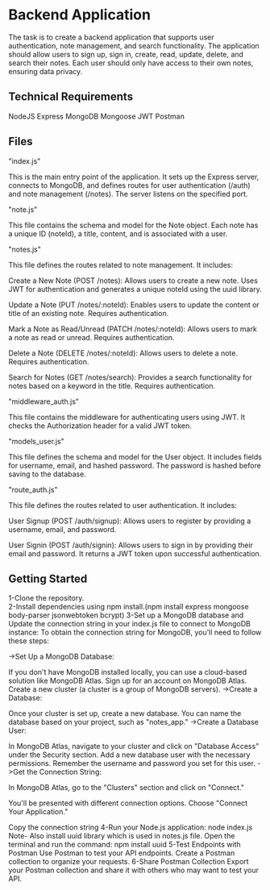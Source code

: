 
# Backend Application

The task is to create a backend application that supports user authentication, note management, and search
functionality. The application should allow users to sign up, sign in, create, read, update, delete, and search their
notes. Each user should only have access to their own notes, ensuring data privacy.


## Technical Requirements

NodeJS
Express
MongoDB
Mongoose
JWT
Postman

## Files
"index.js"

This is the main entry point of the application. It sets up the Express server, connects to MongoDB, and defines routes for user authentication (/auth) and note management (/notes). The server listens on the specified port.

"note.js"

This file contains the schema and model for the Note object. Each note has a unique ID (noteId), a title, content, and is associated with a user.

"notes.js"

This file defines the routes related to note management. It includes:

Create a New Note (POST /notes): Allows users to create a new note. Uses JWT for authentication and generates a unique noteId using the uuid library.

Update a Note (PUT /notes/:noteId): Enables users to update the content or title of an existing note. Requires authentication.

Mark a Note as Read/Unread (PATCH /notes/:noteId): Allows users to mark a note as read or unread. Requires authentication.

Delete a Note (DELETE /notes/:noteId): Allows users to delete a note. Requires authentication.

Search for Notes (GET /notes/search): Provides a search functionality for notes based on a keyword in the title. Requires authentication.

"middleware_auth.js"

This file contains the middleware for authenticating users using JWT. It checks the Authorization header for a valid JWT token.

"models_user.js"

This file defines the schema and model for the User object. It includes fields for username, email, and hashed password. The password is hashed before saving to the database.

"route_auth.js"

This file defines the routes related to user authentication. It includes:

User Signup (POST /auth/signup): Allows users to register by providing a username, email, and password.

User Signin (POST /auth/signin): Allows users to sign in by providing their email and password. It returns a JWT token upon successful authentication.
## Getting Started

1-Clone the repository.  
2-Install dependencies using npm install.(npm install express mongoose body-parser jsonwebtoken bcrypt)
3-Set up a MongoDB database and Update the connection string in your index.js file to connect to MongoDB instance:
  To obtain the connection string for MongoDB, you'll need to follow these steps:

->Set Up a MongoDB Database:

If you don't have MongoDB installed locally, you can use a cloud-based solution like MongoDB Atlas.
Sign up for an account on MongoDB Atlas.
Create a new cluster (a cluster is a group of MongoDB servers).
->Create a Database:

Once your cluster is set up, create a new database.
You can name the database based on your project, such as "notes_app."
->Create a Database User:

In MongoDB Atlas, navigate to your cluster and click on "Database Access" under the Security section.
Add a new database user with the necessary permissions. Remember the username and password you set for this user.
->Get the Connection String:

In MongoDB Atlas, go to the "Clusters" section and click on "Connect."

You'll be presented with different connection options. Choose "Connect Your Application."

Copy the connection string
4-Run your Node.js application: node index.js
Note- Also install uuid library which is used in notes.js file.
Open the terminal and run the command: npm install uuid
5-Test Endpoints with Postman
Use Postman to test your API endpoints.
Create a Postman collection to organize your requests.
6-Share Postman Collection
Export your Postman collection and share it with others who may want to test your API.





